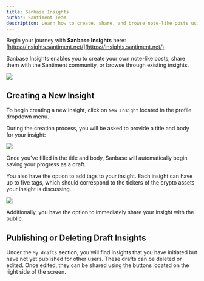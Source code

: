 ```yaml
---
title: Sanbase Insights
author: Santiment Team
description: Learn how to create, share, and browse note-like posts using "Sanbase Insights".
---
```


Begin your journey with **Sanbase Insights** here: [https://insights.santiment.net/](https://insights.santiment.net/)

Sanbase Insights enables you to create your own note-like posts, share them with the Santiment community, or browse through existing insights.

![](page.png)

## Creating a New Insight

To begin creating a new insight, click on `New Insight` located in the profile dropdown menu.

During the creation process, you will be asked to provide a title and body for your insight:

![](new.png)

Once you've filled in the title and body, Sanbase will automatically begin saving your progress as a draft.

You also have the option to add tags to your insight. Each insight can have up to five tags, which should correspond to the tickers of the crypto assets your insight is discussing.

![](prepublish.png)

Additionally, you have the option to immediately share your insight with the public.

## Publishing or Deleting Draft Insights

Under the `My drafts` section, you will find insights that you have initiated but have not yet published for other users. These drafts can be deleted or edited. Once edited, they can be shared using the buttons located on the right side of the screen. 

